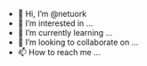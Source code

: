 - 👋 Hi, I’m @netuork
- 👀 I’m interested in ...
- 🌱 I’m currently learning ...
- 💞️ I’m looking to collaborate on ...
- 📫 How to reach me ...

<!---
netuork/netuork is a ✨ special ✨ repository because its `README.md` (this file) appears on your GitHub profile.
You can click the Preview link to take a look at your changes.
--->
